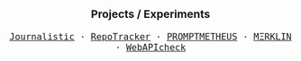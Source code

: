 <p align="center" style="font-size: 1.2rem;">
  <b>Projects / Experiments</b>
</p>
<p align="center" style="font-size: 1rem;">
  <samp>
    <a href="https://journalisticapp.com" title="Journalistic - Micro Journaling">Journalistic</a> &middot;
    <a href="https://repo-tracker.com" title="RepoTracker - Better GitHub stats and insights">RepoTracker</a> &middot;
    <a href="https://promptmetheus.com" title="PROMPTMETHEUS - Compose, test, and evaluate one-shot prompts for the OpenAI platform">PROMPTMETHEUS</a> &middot;
    <a href="https://app.merklin.xyz" title="MΞRKLIN - Open-source Ethereum wallet explorer made with Vue, Nuxt, and Ethers">MΞRKLIN</a> &middot;
    <a href="https://webapicheck.com" title="WebAPIcheck - Easily check the WebAPI capabilies of your device">WebAPIcheck</a> 
  </samp>
</p>
